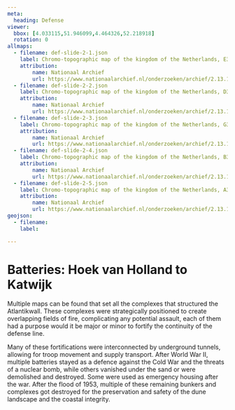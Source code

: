 ```yaml
---
meta:
  heading: Defense
viewer:
  bbox: [4.033115,51.946099,4.464326,52.218918]
  rotation: 0
allmaps:
  - filename: def-slide-2-1.json
    label: Chromo-topographic map of the kingdom of the Netherlands, E30, 1946
    attribution:
        name: Nationaal Archief
        url: https://www.nationaalarchief.nl/onderzoeken/archief/2.13.167/invnr/286/file/NL-HaNA_2.13.167_286_04?eadID=2.13.167&unitID=286&query=
  - filename: def-slide-2-2.json
    label: Chromo-topographic map of the kingdom of the Netherlands, D30, 1946
    attribution:
        name: Nationaal Archief
        url: https://www.nationaalarchief.nl/onderzoeken/archief/2.13.167/invnr/288/file/NL-HaNA_2.13.167_288_11?eadID=2.13.167&unitID=288&query=
  - filename: def-slide-2-3.json
    label: Chromo-topographic map of the kingdom of the Netherlands, G30, 1946
    attribution:
        name: Nationaal Archief
        url: https://www.nationaalarchief.nl/onderzoeken/archief/2.13.167/invnr/288/file/NL-HaNA_2.13.167_288_12?eadID=2.13.167&unitID=288&query=
  - filename: def-slide-2-4.json
    label: Chromo-topographic map of the kingdom of the Netherlands, B37, 1939
    attribution:
        name: Nationaal Archief 
        url: https://www.nationaalarchief.nl/onderzoeken/archief/2.13.167/invnr/289/file/NL-HaNA_2.13.167_289_15?eadID=2.13.167&unitID=289&query=
  - filename: def-slide-2-5.json
    label: Chromo-topographic map of the kingdom of the Netherlands, A37, 1939
    attribution: 
        name: Nationaal Archief
        url: https://www.nationaalarchief.nl/onderzoeken/archief/2.13.167/invnr/289/file/NL-HaNA_2.13.167_289_23?eadID=2.13.167&unitID=289&query=
geojson:
  - filename: 
    label:

---
```


# Batteries: Hoek van Holland to Katwijk

Multiple maps can be found that set all the complexes that structured the Atlantikwall. These complexes were strategically positioned to create overlapping fields of fire, complicating any potential assault, each of them had a purpose would it be major or minor to fortify the continuity of the defense line. 

Many of these fortifications were interconnected by underground tunnels, allowing for troop movement and supply transport. After World War II, multiple batteries stayed as a defence against the Cold War and the threats of a nuclear bomb, while others vanished under the sand or were demolished and destroyed. Some were used as emergency housing after the war. After the flood of 1953, multiple of these remaining bunkers and complexes got  destroyed for the preservation and safety of the dune landscape and the coastal integrity. 